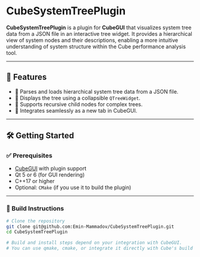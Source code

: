 # CubeSystemTreePlugin

**CubeSystemTreePlugin** is a plugin for **CubeGUI** that visualizes system tree data from a JSON file in an interactive tree widget. It provides a hierarchical view of system nodes and their descriptions, enabling a more intuitive understanding of system structure within the Cube performance analysis tool.

---

## 🚀 Features

- 📁 Parses and loads hierarchical system tree data from a JSON file.
- 🌳 Displays the tree using a collapsible `QTreeWidget`.
- 🔁 Supports recursive child nodes for complex trees.
- 🧩 Integrates seamlessly as a new tab in CubeGUI.

---

## 🛠️ Getting Started

### ✅ Prerequisites

- [CubeGUI](https://www.scalasca.org/software/cube-4.x/download.html) with plugin support
- Qt 5 or 6 (for GUI rendering)
- C++17 or higher
- Optional: `CMake` (if you use it to build the plugin)

---

### 🧪 Build Instructions

```bash
# Clone the repository
git clone git@github.com:Emin-Mammadov/CubeSystemTreePlugin.git
cd CubeSystemTreePlugin

# Build and install steps depend on your integration with CubeGUI.
# You can use qmake, cmake, or integrate it directly with Cube's build system.
